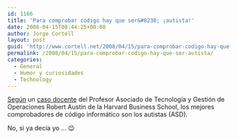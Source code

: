 ```yaml
---
id: 1166
title: 'Para comprobar código hay que ser&#8230; ¡autista!'
date: 2008-04-15T08:44:25+00:00
author: Jorge Cortell
layout: post
guid: 'http://www.cortell.net/2008/04/15/para-comprobar-codigo-hay-que-ser-%c2%a1autista/'
permalink: /2008/04/15/para-comprobar-codigo-hay-que-ser-autista/
categories:
  - General
  - Humor y curiosidades
  - Technology
---
```

<a href="http://hbswk.hbs.edu/item/5869.html" title="HSBWK" target="_blank">Según</a> un <a href="http://harvardbusinessonline.hbsp.harvard.edu/b02/en/common/item_detail.jhtml?id=608109&referral=2342" title="Caso" target="_blank">caso docente</a> del Profesor Asociado de Tecnología y Gestión de Operaciones Robert Austin de la Harvard Business School, los mejores comprobadores de código informático son los autistas (ASD).

No, si ya decía yo &#8230; 😉
